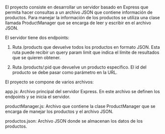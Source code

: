 El proyecto consiste en desarrollar un servidor basado en Express que permita hacer consultas a un archivo JSON que contiene información de productos. Para manejar la información de los productos se utiliza una clase llamada ProductManager que se encarga de leer y escribir en el archivo JSON.

El servidor tiene dos endpoints:

1. Ruta /products que devuelve todos los productos en formato JSON. Esta ruta puede recibir un query param limit que indica el límite de resultados que se quieren obtener.

2. Ruta /products/:pid que devuelve un producto específico. El id del producto se debe pasar como parámetro en la URL.

El proyecto se compone de varios archivos:

app.js: Archivo principal del servidor Express. En este archivo se definen los endpoints y se inicia el servidor.

productManager.js: Archivo que contiene la clase ProductManager que se encarga de manejar los productos y el archivo JSON.

productos.json: Archivo JSON donde se almacenan los datos de los productos.
